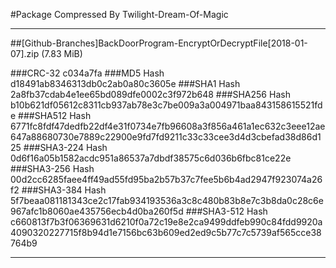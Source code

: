 #Package Compressed By Twilight-Dream-Of-Magic

-----

##[Github-Branches]BackDoorProgram-EncryptOrDecryptFile[2018-01-07].zip (7.83 MiB)

###CRC-32			c034a7fa
###MD5 Hash			d18491ab8346313db0c2ab0a80c3605e
###SHA1 Hash		2a8fb37cdab4e1ee65bd089dfe0002c3f972b648
###SHA256 Hash		b10b621df05612c8311cb937ab78e3c7be009a3a004971baa843158615521fde
###SHA512 Hash		6771fc8fdf47dedfb22df4e31f0734e7fb96608a3f856a461a1ec632c3eee12ae647a88680730e7889c22900e9fd7fd9211c33c33cee3d4d3cbefad38d86d125
###SHA3-224 Hash	0d6f16a05b1582acdc951a86537a7dbdf38575c6d036b6fbc81ce22e
###SHA3-256 Hash	00d2cc6285faee4ff49ad55fd95ba2b57b37c7fee5b6b4ad2947f923074a26f2
###SHA3-384 Hash	5f7beaa081181343ce2c17fab934193536a3c8c480b83b8e7c3b8da0c28c6e967afc1b8060ae435756ecb4d0ba260f5d
###SHA3-512 Hash	c660813f7b3f06369631d6210f0a72c19e8e2ca9499ddfeb990c84fdd9920a4090320227715f8b94d1e7156bc63b609ed2ed9c5b77c7c5739af565cce38764b9


-----